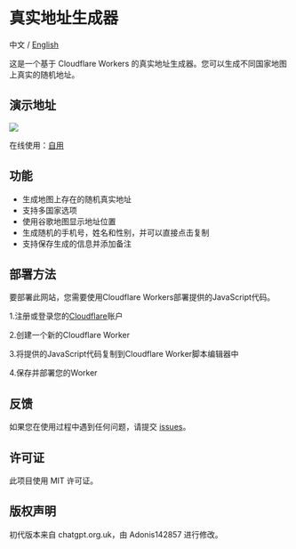 # 真实地址生成器

中文 / [English](README_EN.md)

这是一个基于 Cloudflare Workers 的真实地址生成器。您可以生成不同国家地图上真实的随机地址。

## 演示地址
![](https://github.com/Adonis142857/Real-Address-Generator/blob/main/example.png)

在线使用：[自用](https://real-address-generator.shuye1024.workers.dev/)

## 功能

- 生成地图上存在的随机真实地址
- 支持多国家选项
- 使用谷歌地图显示地址位置
- 生成随机的手机号，姓名和性别，并可以直接点击复制
- 支持保存生成的信息并添加备注

## 部署方法

要部署此网站，您需要使用Cloudflare Workers部署提供的JavaScript代码。

1.注册或登录您的[Cloudflare](https://www.cloudflare.com/)账户

2.创建一个新的Cloudflare Worker

3.将提供的JavaScript代码复制到Cloudflare Worker脚本编辑器中

4.保存并部署您的Worker

## 反馈

如果您在使用过程中遇到任何问题，请提交 [issues](https://github.com/Adonis142857/Real-Address-Generator/issues)。

## 许可证

此项目使用 MIT 许可证。

## 版权声明

初代版本来自 chatgpt.org.uk，由 Adonis142857 进行修改。
